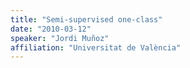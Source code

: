 ```yaml
---
title: "Semi-supervised one-class"
date: "2010-03-12"
speaker: "Jordi Muñoz"
affiliation: "Universitat de València"
---
```

